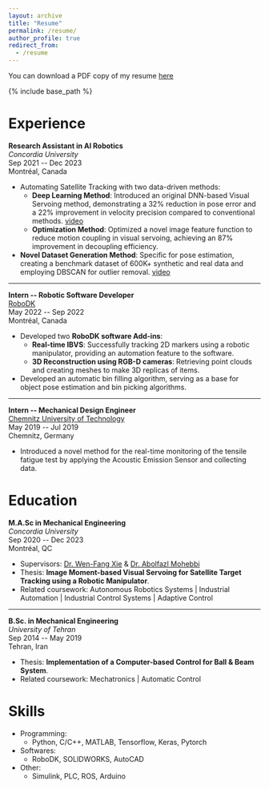 ```yaml
---
layout: archive
title: "Resume"
permalink: /resume/
author_profile: true
redirect_from:
  - /resume
---
```


You can download a PDF copy of my resume [here](url)

{% include base_path %}

# Experience

**Research Assistant in AI Robotics**  
*Concordia University*  
Sep 2021 -- Dec 2023  
Montréal, Canada

- Automating Satellite Tracking with two data-driven methods:
  - **Deep Learning Method**: Introduced an original DNN-based Visual Servoing method, demonstrating a 32% reduction in pose error and a 22% improvement in velocity precision compared to conventional methods. [video](https://youtube.com/shorts/YN21YdWbZBo?feature=share)
  - **Optimization Method**: Optimized a novel image feature function to reduce motion coupling in visual servoing, achieving an 87% improvement in decoupling efficiency.
- **Novel Dataset Generation Method**: Specific for pose estimation, creating a benchmark dataset of 600K+ synthetic and real data and employing DBSCAN for outlier removal. [video](https://youtu.be/bw6qgphflkY)

---

**Intern -- Robotic Software Developer**  
[RoboDK](https://robodk.com/)  
May 2022 -- Sep 2022  
Montréal, Canada

- Developed two **RoboDK software Add-ins**:
  - **Real-time IBVS**: Successfully tracking 2D markers using a robotic manipulator, providing an automation feature to the software.
  - **3D Reconstruction using RGB-D cameras**: Retrieving point clouds and creating meshes to make 3D replicas of items.
- Developed an automatic bin filling algorithm, serving as a base for object pose estimation and bin picking algorithms.

---

**Intern -- Mechanical Design Engineer**  
[Chemnitz University of Technology](https://www.tu-chemnitz.de/index.html.en)  
May 2019 -- Jul 2019  
Chemnitz, Germany

- Introduced a novel method for the real-time monitoring of the tensile fatigue test by applying the Acoustic Emission Sensor and collecting data.

# Education

**M.A.Sc in Mechanical Engineering**  
*Concordia University*  
Sep 2020 -- Dec 2023  
Montréal, QC

- Supervisors: [Dr. Wen-Fang Xie](https://www.concordia.ca/faculty/wen-fang-xie.html) & [Dr. Abolfazl Mohebbi](https://abolfazlmohebbi.github.io/)
- Thesis: **Image Moment-based Visual Servoing for Satellite Target Tracking using a Robotic Manipulator**.
- Related coursework: Autonomous Robotics Systems \| Industrial Automation \| Industrial Control Systems \| Adaptive Control

---

**B.Sc. in Mechanical Engineering**  
*University of Tehran*  
Sep 2014 -- May 2019  
Tehran, Iran

- Thesis: **Implementation of a Computer-based Control for Ball & Beam System**.
- Related coursework: Mechatronics \| Automatic Control

Skills
======
* Programming:
  * Python, C/C++, MATLAB, Tensorflow, Keras, Pytorch
* Softwares:
  * RoboDK, SOLIDWORKS, AutoCAD
* Other:
  * Simulink, PLC, ROS, Arduino 
<!--
Education
======
* M.A.Sc in Mechanical Engineering, Concordia University, 2024
* B.Sc. in Mechanical Engineering, University of Tehran, 2019

Work experience
======
* Spring 2024: Academic Pages Collaborator
  * Github University
  * Duties includes: Updates and improvements to template
  * Supervisor: The Users

* Fall 2015: Research Assistant
  * Github University
  * Duties included: Merging pull requests
  * Supervisor: Professor Hub

* Summer 2015: Research Assistant
  * Github University
  * Duties included: Tagging issues
  * Supervisor: Professor Git
  
Skills
======
* Skill 1
* Skill 2
  * Sub-skill 2.1
  * Sub-skill 2.2
  * Sub-skill 2.3
* Skill 3

Publications
======
  <ul>{% for post in site.publications reversed %}
    {% include archive-single-cv.html %}
  {% endfor %}</ul>
  
Talks
======
  <ul>{% for post in site.talks reversed %}
    {% include archive-single-talk-cv.html  %}
  {% endfor %}</ul>
  
Teaching
======
  <ul>{% for post in site.teaching reversed %}
    {% include archive-single-cv.html %}
  {% endfor %}</ul>
  
Service and leadership
======
* Currently signed in to 43 different slack teams
-->
